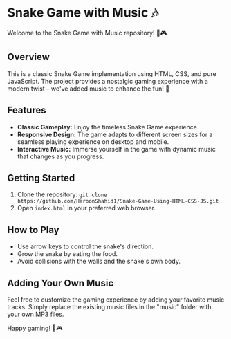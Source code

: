 # Snake Game with Music 🎶

Welcome to the Snake Game with Music repository! 🐍🎮

## Overview

This is a classic Snake Game implementation using HTML, CSS, and pure JavaScript. The project provides a nostalgic gaming experience with a modern twist – we've added music to enhance the fun! 🎵

## Features

- **Classic Gameplay:** Enjoy the timeless Snake Game experience.
- **Responsive Design:** The game adapts to different screen sizes for a seamless playing experience on desktop and mobile.
- **Interactive Music:** Immerse yourself in the game with dynamic music that changes as you progress.

## Getting Started

1. Clone the repository: `git clone https://github.com/HaroonShahid1/Snake-Game-Using-HTML-CSS-JS.git`
2. Open `index.html` in your preferred web browser.

## How to Play

- Use arrow keys to control the snake's direction.
- Grow the snake by eating the food.
- Avoid collisions with the walls and the snake's own body.

## Adding Your Own Music

Feel free to customize the gaming experience by adding your favorite music tracks. Simply replace the existing music files in the "music" folder with your own MP3 files.

Happy gaming! 🚀🎮
